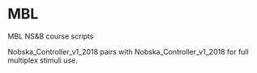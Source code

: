 # MBL
MBL NS&amp;B course scripts

Nobska_Controller_v1_2018 pairs with Nobska_Controller_v1_2018 for full multiplex stimuli use.
